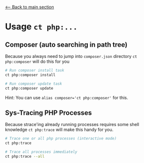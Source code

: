 [<-- Back to main section](../README.md)

# Usage `ct php:...`

## Composer (auto searching in path tree)

Because you always need to jump into `composer.json` directory `ct php:composer` will do this for you

```bash
# Run composer install task
ct php:composer install

# Run composer update task
ct php:composer update
```

Hint: You can use `alias composer='ct php:composer'` for this.


## Sys-Tracing PHP Processes

Because strace'ing already running processes requires some shell knowledge `ct php:trace` will make this handy for you.

```bash
# Trace one or all php processes (interactive mode)
ct php:trace

# Trace all processes immediately
ct php:trace --all
```



